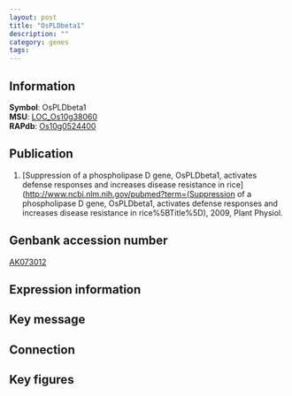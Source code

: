 ```yaml
---
layout: post
title: "OsPLDbeta1"
description: ""
category: genes
tags: 
---
```


## Information
__Symbol__: OsPLDbeta1  
__MSU__: [LOC_Os10g38060](http://rice.plantbiology.msu.edu/cgi-bin/ORF_infopage.cgi?orf=LOC_Os10g38060)  
__RAPdb__: [Os10g0524400](http://rapdb.dna.affrc.go.jp/viewer/gbrowse_details/irgsp1?name=Os10g0524400)  

## Publication
1. [Suppression of a phospholipase D gene, OsPLDbeta1, activates defense responses and increases disease resistance in rice](http://www.ncbi.nlm.nih.gov/pubmed?term=(Suppression of a phospholipase D gene, OsPLDbeta1, activates defense responses and increases disease resistance in rice%5BTitle%5D), 2009, Plant Physiol.

## Genbank accession number
[AK073012](http://www.ncbi.nlm.nih.gov/nuccore/AK073012)

## Expression information

## Key message

## Connection

## Key figures



